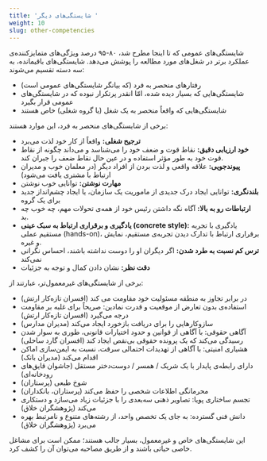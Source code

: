 ```yaml
---
title: 'شایستگی‌های دیگر '
weight: 10
slug: other-competencies
---
```


شایستگی‌های عمومی که تا اینجا مطرح شد، ۸۰-۹۵ درصد ویژگی‌های متمایزکننده‌ی عملکرد برتر در شغل‌های مورد مطالعه را پوشش می‌دهد. شایستگی‌های باقیمانده، به سه دسته تقسیم می‌شوند:

- رفتارهای منحصر به فرد (که بیانگر شایستگی‌های عمومی است)
- شایستگی‌هایی که بسیار دیده شده، امّا انقدر پرتکرار نبوده که در شایستگی‌های عمومی قرار بگیرد
- شایستگی‌هایی که واقعاً منحصر به یک شغل (یا گروه شغلی) خاص هستند

برخی از شایستگی‌های منحصر به فرد، این موارد هستند:

- **ترجیح شغلی:** واقعاً از کار خود لذت می‌برد
- **خود ارزیابی دقیق:** نقاط قوت و ضعف خود را می‌شناسد و می‌داند چگونه از نقاط قوت خود به طور مؤثر استفاده و در عین حال نقاط ضعف را جبران کند.
- **پیوندجویی:** علاقه واقعی و لذت بردن از افراد دیگر (در معلمان خوب و مدیران ارتباط با مشتری یافت می‌شود)
- **مهارت نوشتن:** توانایی خوب نوشتن
- **بلندنگری:** توانایی ایجاد درک جدیدی از ماموریت یک سازمان، یا ایجاد چشم‌انداز جدید برای یک گروه
- **ارتباطات رو به بالا:** آگاه نگه داشتن رئیس خود از همه‌ی تحولات مهم، چه خوب چه بد.
- **یادگیری و برقراری ارتباط به سبک عینی (concrete style):** یادگیری با تجربه مستقیم عملی (hands-on)، برقراری ارتباط با تدارک دیدن تجربه‌ی مستقیم، نمایش و غیره.
- **ترس کم نسبت به طرد شدن:** اگر دیگران او را دوست نداشته باشند، احساس نگرانی نمی‌کند
- **دقت نظر:** نشان دادن کمال و توجه به جزئیات

برخی از شایستگی‌های غیرمعمول‌تر، عبارتند از:

- در برابر تجاوز به منطقه مسئولیت خود مقاومت می کند (افسران تازه‌کار ارتش)
- استفاده‌ی بدون تعارض از موقعیت و قدرت نمادین: صریحاً برای غلبه بر مقاومت درجه می‌گیرد (افسران تازه‌کار ارتش)
- سازوکارهایی را برای دریافت بازخورد ایجاد می‌کند (مدیران مدارس)
- آگاهی حقوقی: با آگاهی از قوانین و حدود اختیارات قانونی، طوری به سوار شدن رسیدگی می‌کند که یک پرونده حقوقی بی‌نقص ایجاد کند (افسران گارد ساحلی)
- هشیاری امنیتی: با آگاهی از تهدیدات احتمالی سرقت، نسبت به ایمن‌سازی اماکن اقدام می‌کند (مدیران بانک)
- دارای رابطه‌ی پایدار با یک شریک / همسر / دوست‌دختر مستقل (جاشوان قایق‌های رودخانه‌ای)
- شوخ طبعی (پرستاران)
- محرمانگی اطلاعات شخصی را حفظ می‌کند (پرستاران، بانکداران)
- تجسم ساختاری پویا: تصاویر ذهنی سه‌‌بعدی را با جزئیات زیاد می‌سازد و دستکاری می‌کند (پژوهشگران خلاق)
- دانش فنی گسترده: به جای یک تخصص واحد، از رشته‌های متنوع و نامرتبط بهره می‌برد (پژوهشگران خلاق)

این شایستگی‌های خاص و غیرمعمول، بسیار جالب هستند؛ ممکن است برای مشاغل خاصی حیاتی باشند و از طریق مصاحبه می‌توان آن را کشف کرد.
